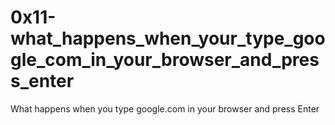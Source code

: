 # 0x11-what_happens_when_your_type_google_com_in_your_browser_and_press_enter
What happens when you type google.com in your browser and press Enter
